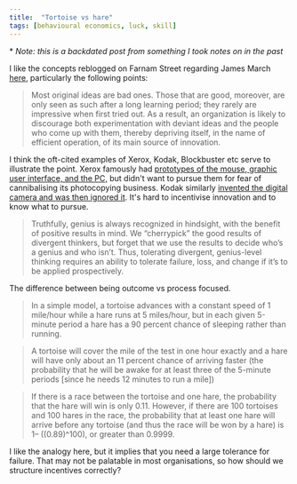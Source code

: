 ```yaml
---
title:  "Tortoise vs hare"
tags: [behavioural economics, luck, skill]
---
```


\* *Note: this is a backdated post from something I took notes on in the past*

I like the concepts reblogged on Farnam Street regarding James March [here](https://fs.blog/2016/07/james-march-the-trouble-with-genius/ "FS James March"), particularly the following points:

> Most original ideas are bad ones. Those that are good, moreover, are only seen as such after a long learning period; they rarely are impressive when first tried out. As a result, an organization is likely to discourage both experimentation with deviant ideas and the people who come up with them, thereby depriving itself, in the name of efficient operation, of its main source of innovation.

I think the oft-cited examples of Xerox, Kodak, Blockbuster etc serve to illustrate the point. Xerox famously had [prototypes of the mouse, graphic user interface, and the PC,](https://www.forbes.com/sites/tendayiviki/2017/07/01/as-xerox-parc-turns-forty-seven-the-lesson-learned-is-that-business-models-matter/#34371a877548 "Xerox") but didn't want to pursue them for fear of cannibalising its photocopying business. Kodak similarly [invented the digital camera and was then ignored it](https://medium.com/@ChunkaMui/how-kodak-failed-e1f929e12aa7 "Kodak"). It's hard to incentivise innovation and to know what to pursue.

>  Truthfully, genius is always recognized in hindsight, with the benefit of positive results in mind. We “cherrypick” the good results of divergent thinkers, but forget that we use the results to decide who’s a genius and who isn’t. Thus, tolerating divergent, genius-level thinking requires an ability to tolerate failure, loss, and change if it’s to be applied prospectively.

The difference between being outcome vs process focused. 

> In a simple model, a tortoise advances with a constant speed of 1 mile/hour while a hare runs at 5 miles/hour, but in each given 5-minute period a hare has a 90 percent chance of sleeping rather than running.

> A tortoise will cover the mile of the test in one hour exactly and a hare will have only about an 11 percent chance of arriving faster (the probability that he will be awake for at least three of the 5-minute periods \[since he needs 12 minutes to run a mile\]) 

> If there is a race between the tortoise and one hare, the probability that the hare will win is only 0.11. However, if there are 100 tortoises and 100 hares in the race, the probability that at least one hare will arrive before any tortoise (and thus the race will be won by a hare) is 1– ((0.89)^100), or greater than 0.9999.

I like the analogy here, but it implies that you need a large tolerance for failure. That may not be palatable in most organisations, so how should we structure incentives correctly? 

